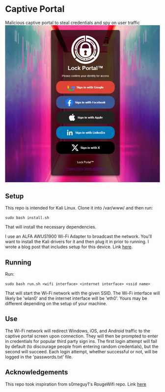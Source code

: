 # Captive Portal
Malicious captive portal to steal credentials and spy on user traffic
![portal](lockportal_login.png)


## Setup
This repo is intended for Kali Linux. Clone it into /var/www/ and then run:

`sudo bash install.sh`

That will install the necessary dependencies.

I use an ALFA AWUS1900 Wi-Fi Adapter to broadcast the network. You'll want to install the Kali drivers for it and then plug it in prior to running. I wrote a blog post that includes setup for this device. Link [here](https://www.ericholub.com/blog/wifi-deauth/).

## Running
Run:

`sudo bash run.sh <wifi interface> <internet interface> <ssid name>`

That will start the Wi-Fi network with the given SSID. The Wi-Fi interface will likely be 'wlan0' and the internet interface will be 'eth0'. Yours may be different depending on the setup of your machine.

## Use
The Wi-Fi network will redirect Windows, iOS, and Android traffic to the captive portal screen upon connection. They will then be prompted to enter in credentials for popular third party sign ins. The first login attempt will fail by default (to discourage people from entering random credentials), but the second will succeed. Each login attempt, whether successful or not, will be logged in the 'passwords.txt' file.

## Acknowledgements
This repo took inspiration from s0meguy1's RougeWifi repo. Link [here](https://github.com/s0meguy1/RougeWifi)
